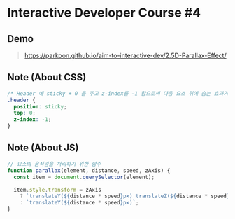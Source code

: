 # Interactive Developer Course #4

## Demo

> https://parkoon.github.io/aim-to-interactive-dev/2.5D-Parallax-Effect/

## Note (About CSS)

```css
/* Header 에 sticky + 0 을 주고 z-index를 -1 함으로써 다음 요소 뒤에 숨는 효과가 생긴다 */
.header {
  position: sticky;
  top: 0;
  z-index: -1;
}
```

## Note (About JS)

```javascript
// 요소의 움직임을 처리하기 위한 함수
function parallax(element, distance, speed, zAxis) {
  const item = document.querySelector(element);

  item.style.transform = zAxis
    ? `translateY(${distance * speed}px) translateZ(${distance * speed}px)`
    : `translateY(${distance * speed}px)`;
}
```
